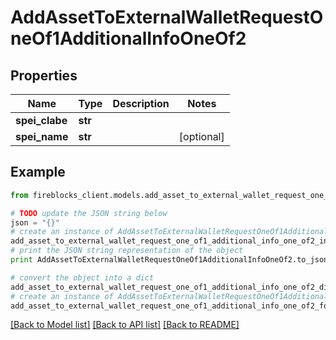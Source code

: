 # AddAssetToExternalWalletRequestOneOf1AdditionalInfoOneOf2


## Properties

Name | Type | Description | Notes
------------ | ------------- | ------------- | -------------
**spei_clabe** | **str** |  | 
**spei_name** | **str** |  | [optional] 

## Example

```python
from fireblocks_client.models.add_asset_to_external_wallet_request_one_of1_additional_info_one_of2 import AddAssetToExternalWalletRequestOneOf1AdditionalInfoOneOf2

# TODO update the JSON string below
json = "{}"
# create an instance of AddAssetToExternalWalletRequestOneOf1AdditionalInfoOneOf2 from a JSON string
add_asset_to_external_wallet_request_one_of1_additional_info_one_of2_instance = AddAssetToExternalWalletRequestOneOf1AdditionalInfoOneOf2.from_json(json)
# print the JSON string representation of the object
print AddAssetToExternalWalletRequestOneOf1AdditionalInfoOneOf2.to_json()

# convert the object into a dict
add_asset_to_external_wallet_request_one_of1_additional_info_one_of2_dict = add_asset_to_external_wallet_request_one_of1_additional_info_one_of2_instance.to_dict()
# create an instance of AddAssetToExternalWalletRequestOneOf1AdditionalInfoOneOf2 from a dict
add_asset_to_external_wallet_request_one_of1_additional_info_one_of2_form_dict = add_asset_to_external_wallet_request_one_of1_additional_info_one_of2.from_dict(add_asset_to_external_wallet_request_one_of1_additional_info_one_of2_dict)
```
[[Back to Model list]](../README.md#documentation-for-models) [[Back to API list]](../README.md#documentation-for-api-endpoints) [[Back to README]](../README.md)


